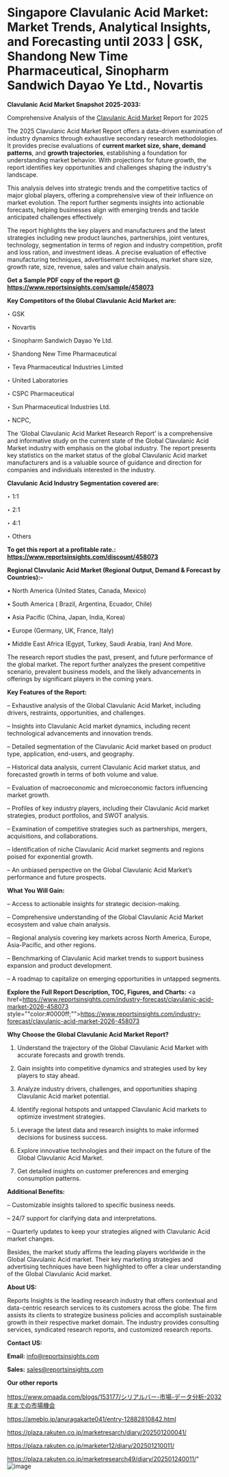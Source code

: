 # Singapore Clavulanic Acid Market: Market Trends, Analytical Insights, and Forecasting until 2033 | GSK, Shandong New Time Pharmaceutical, Sinopharm Sandwich Dayao Ye Ltd., Novartis

<strong>Clavulanic Acid Market Snapshot 2025-2033:</strong>

Comprehensive Analysis of the <a href=https://www.reportsinsights.com/sample/458073>Clavulanic Acid Market</a> Report for 2025

The 2025 Clavulanic Acid Market Report offers a data-driven examination of industry dynamics through exhaustive secondary research methodologies. It provides precise evaluations of <strong>current market size, share, demand patterns</strong>, and <strong>growth trajectories</strong>, establishing a foundation for understanding market behavior. With projections for future growth, the report identifies key opportunities and challenges shaping the industry's landscape.

This analysis delves into strategic trends and the competitive tactics of major global players, offering a comprehensive view of their influence on market evolution. The report further segments insights into actionable forecasts, helping businesses align with emerging trends and tackle anticipated challenges effectively.

The report highlights the key players and manufacturers and the latest strategies including new product launches, partnerships, joint ventures, technology, segmentation in terms of region and industry competition, profit and loss ration, and investment ideas. A precise evaluation of effective manufacturing techniques, advertisement techniques, market share size, growth rate, size, revenue, sales and value chain analysis.

<strong>Get a Sample PDF copy of the report @ <a href=https://www.reportsinsights.com/sample/458073 style=color:#0000ff;>https://www.reportsinsights.com/sample/458073</a></strong>

<strong>Key Competitors of the Global Clavulanic Acid Market are:</strong>

‣ GSK

‣ Novartis

‣ Sinopharm Sandwich Dayao Ye Ltd.

‣ Shandong New Time Pharmaceutical

‣ Teva Pharmaceutical Industries Limited

‣ United Laboratories

‣ CSPC Pharmaceutical

‣ Sun Pharmaceutical Industries Ltd.

‣ NCPC,

The ‘Global Clavulanic Acid Market Research Report’ is a comprehensive and informative study on the current state of the Global Clavulanic Acid Market industry with emphasis on the global industry. The report presents key statistics on the market status of the global Clavulanic Acid market manufacturers and is a valuable source of guidance and direction for companies and individuals interested in the industry.

<strong>Clavulanic Acid Industry Segmentation covered are:</strong>

‣ 1:1

‣ 2:1

‣ 4:1

‣ Others

<strong>To get this report at a profitable rate.: <a href=https://www.reportsinsights.com/discount/458073 style=color:#0000ff;>https://www.reportsinsights.com/discount/458073</a></strong>

<strong>Regional Clavulanic Acid Market (Regional Output, Demand &amp; Forecast by Countries):-</strong>

• North America (United States, Canada, Mexico)

• South America ( Brazil, Argentina, Ecuador, Chile)

• Asia Pacific (China, Japan, India, Korea)

• Europe (Germany, UK, France, Italy)

• Middle East Africa (Egypt, Turkey, Saudi Arabia, Iran) And More.

The research report studies the past, present, and future performance of the global market. The report further analyzes the present competitive scenario, prevalent business models, and the likely advancements in offerings by significant players in the coming years.

<strong>Key Features of the Report:</strong>

– Exhaustive analysis of the Global Clavulanic Acid Market, including drivers, restraints, opportunities, and challenges.

– Insights into Clavulanic Acid market dynamics, including recent technological advancements and innovation trends.

– Detailed segmentation of the Clavulanic Acid market based on product type, application, end-users, and geography.

– Historical data analysis, current Clavulanic Acid market status, and forecasted growth in terms of both volume and value.

– Evaluation of macroeconomic and microeconomic factors influencing market growth.

– Profiles of key industry players, including their Clavulanic Acid market strategies, product portfolios, and SWOT analysis.

– Examination of competitive strategies such as partnerships, mergers, acquisitions, and collaborations.

– Identification of niche Clavulanic Acid market segments and regions poised for exponential growth.

– An unbiased perspective on the Global Clavulanic Acid Market’s performance and future prospects.

<strong>What You Will Gain:</strong>

– Access to actionable insights for strategic decision-making.

– Comprehensive understanding of the Global Clavulanic Acid Market ecosystem and value chain analysis.

– Regional analysis covering key markets across North America, Europe, Asia-Pacific, and other regions.

– Benchmarking of Clavulanic Acid market trends to support business expansion and product development.

– A roadmap to capitalize on emerging opportunities in untapped segments.

<strong>Explore the Full Report Description, TOC, Figures, and Charts:</strong>
<a href=https://www.reportsinsights.com/industry-forecast/clavulanic-acid-market-2026-458073 style=""color:#0000ff;"">https://www.reportsinsights.com/industry-forecast/clavulanic-acid-market-2026-458073</a>

<strong>Why Choose the Global Clavulanic Acid Market Report?</strong>

1. Understand the trajectory of the Global Clavulanic Acid Market with accurate forecasts and growth trends.

2. Gain insights into competitive dynamics and strategies used by key players to stay ahead.

3. Analyze industry drivers, challenges, and opportunities shaping Clavulanic Acid market potential.

4. Identify regional hotspots and untapped Clavulanic Acid markets to optimize investment strategies.

5. Leverage the latest data and research insights to make informed decisions for business success.

6. Explore innovative technologies and their impact on the future of the Global Clavulanic Acid Market.

7. Get detailed insights on customer preferences and emerging consumption patterns.

<strong>Additional Benefits:</strong>

– Customizable insights tailored to specific business needs.

– 24/7 support for clarifying data and interpretations.

– Quarterly updates to keep your strategies aligned with Clavulanic Acid market changes.

Besides, the market study affirms the leading players worldwide in the Global Clavulanic Acid market. Their key marketing strategies and advertising techniques have been highlighted to offer a clear understanding of the Global Clavulanic Acid market.

<strong><strong>About US</strong>:</strong>

Reports Insights is the leading research industry that offers contextual and data-centric research services to its customers across the globe. The firm assists its clients to strategize business policies and accomplish sustainable growth in their respective market domain. The industry provides consulting services, syndicated research reports, and customized research reports.

<strong>Contact US:</strong>

<p class=><b>Email:</b> <a href=mailto:info@reportsinsights.com>info@reportsinsights.com</a></p>
<p class=><b>Sales:</b> <a href=mailto:sales@reportsinsights.com>sales@reportsinsights.com</a></p>

<strong>Our other reports</strong>

<a href=https://www.omaada.com/blogs/153177/シリアルバー-市場-データ分析-2032年までの市場機会>https://www.omaada.com/blogs/153177/シリアルバー-市場-データ分析-2032年までの市場機会</a>

<a href=https://ameblo.jp/anuragakarte041/entry-12882810842.html>https://ameblo.jp/anuragakarte041/entry-12882810842.html</a>

<a href=https://plaza.rakuten.co.jp/marketresarch/diary/202501200041/>https://plaza.rakuten.co.jp/marketresarch/diary/202501200041/</a>

<a href=https://plaza.rakuten.co.jp/marketer12/diary/202501210011/>https://plaza.rakuten.co.jp/marketer12/diary/202501210011/</a>

<a href=https://plaza.rakuten.co.jp/marketresearch49/diary/202501240011/>https://plaza.rakuten.co.jp/marketresearch49/diary/202501240011/</a>"
![image](https://github.com/user-attachments/assets/480aa572-2bf2-4450-92ae-5eaeb1b184d1)
